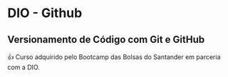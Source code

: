 
# DIO - Github

## Versionamento de Código com Git e GitHub

👍 Curso adquirido pelo Bootcamp das Bolsas do Santander em parceria com a DIO.